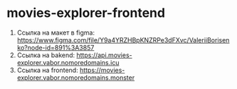 # movies-explorer-frontend

1. Ссылка на макет в figma: https://www.figma.com/file/Y9a4YRZHBpKNZRPe3dFXvc/ValeriiBorisenko?node-id=891%3A3857
2. Ссылка на bakend: https://api.movies-explorer.vabor.nomoredomains.icu
3. Ссылка на frontend: https://movies-explorer.vabor.nomoredomains.monster
